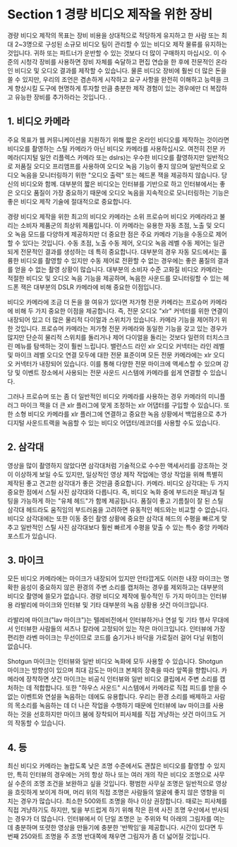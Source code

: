 # Section 1 경량 비디오 제작을 위한 장비

경량 비디오 제작의 목표는 장비 비용을 상대적으로 적당하게 유지하고 한 사람 또는 최대 2~3명으로 구성된 소규모 비디오 팀이 관리할 수 있는 비디오 제작 물류를 유지하는 것입니다. 귀하 또는 파트너가 운반할 수 있는 것보다 더 많이 구매하지 마십시오. 이 수준의 시청각 장비를 사용하면 장비 자체를 숙달하고 편집 연습을 한 후에 전문적인 온라인 비디오 및 오디오 결과를 제작할 수 있습니다. 물론 비디오 장비에 훨씬 더 많은 돈을 쓸 수 있지만, 우리의 조언은 겸손하게 시작하고 요구 사항을 완전히 이해하고 능력을 크게 향상시킬 도구에 현명하게 투자할 만큼 충분한 제작 경험이 있는 경우에만 더 복잡하고 유능한 장비를 추가하라는 것입니다. .

## 1. 비디오 카메라

주요 목표가 웹 커뮤니케이션을 지원하기 위해 짧은 온라인 비디오를 제작하는 것이라면 비디오를 촬영하는 스틸 카메라가 아닌 비디오 카메라를 사용하십시오. 여전히 전문 카메라(디지털 일안 리플렉스 카메라 또는 dslrs)는 우수한 비디오를 촬영하지만 일반적으로 저품질 오디오 프리앰프를 사용하여 오디오 녹음 기능이 좋지 않으며 일반적으로 오디오 녹음을 모니터링하기 위한 "오디오 출력" 또는 헤드폰 잭을 제공하지 않습니다. 당신의 비디오와 함께. 대부분의 짧은 비디오는 인터뷰를 기반으로 하고 인터뷰에서는 좋은 오디오 품질이 가장 중요하기 때문에 오디오 녹음을 지속적으로 모니터링하는 기능은 좋은 비디오 제작 기술에 절대적으로 중요합니다.

경량 비디오 제작을 위한 최고의 비디오 카메라는 소위 프로슈머 비디오 카메라라고 불리는 소비자 제품군의 최상위 제품입니다. 이 카메라는 유용한 자동 초점, 노출 및 오디오 녹음 모드를 다양하게 제공하지만 더 중요한 점은 주요 카메라 기능을 수동으로 제어할 수 있다는 것입니다. 수동 초점, 노출 수동 제어, 오디오 녹음 레벨 수동 제어는 일관되게 전문적인 결과를 생성하는 데 특히 중요합니다. 대부분의 경우 자동 모드에서는 훌륭한 비디오를 촬영할 수 있지만 수동 제어로 전환할 수 없는 경우에는 좋은 품질의 결과를 얻을 수 없는 촬영 상황이 많습니다. 대부분의 소비자 수준 고화질 비디오 카메라는 적절한 비디오 및 오디오 녹음 기능을 제공하며, 녹음한 사운드를 모니터링할 수 있는 헤드폰 잭은 대부분의 DSLR 카메라에 비해 중요한 이점입니다.

비디오 카메라에 조금 더 돈을 쓸 여유가 있다면 저가형 전문 카메라는 프로슈머 카메라에 비해 두 가지 중요한 이점을 제공합니다. 즉, 전문 오디오 "xlr" 커넥터를 위한 연결이 내장되어 있고 더 많은 물리적 다이얼과 스위치가 있습니다. 카메라 기능을 제어하기 위한 것입니다. 프로슈머 카메라는 저가형 전문 카메라와 동일한 기능을 갖고 있는 경우가 많지만 단순히 물리적 스위치를 돌리거나 제어 다이얼을 돌리는 것보다 일련의 터치스크린 메뉴를 탐색하는 것이 훨씬 느립니다. 밸런스드 라인 xlr 오디오 커넥터는 라인 레벨 및 마이크 레벨 오디오 연결 모두에 대한 전문 표준이며 모든 전문 카메라에는 xlr 오디오 커넥터가 내장되어 있습니다. 이를 통해 다양한 전문 마이크에 액세스할 수 있으며 강당 및 이벤트 장소에서 사용되는 전문 사운드 시스템에 카메라를 쉽게 연결할 수 있습니다.

그러나 프로슈머 또는 좀 더 일반적인 비디오 카메라를 사용하는 경우 카메라의 미니플러그 마이크 잭을 더 큰 xlr 플러그에 맞게 조정하는 xlr 어댑터를 구입할 수 있습니다. 또한 소형 비디오 카메라를 xlr 플러그에 연결하고 중요한 녹음 상황에서 백업용으로 추가 디지털 사운드트랙을 녹음할 수 있는 비디오 어댑터/레코더를 사용할 수도 있습니다.

## 2. 삼각대

영상을 많이 촬영하지 않았다면 삼각대처럼 기술적으로 수수한 액세서리를 강조하는 것이 이상하게 보일 수도 있지만, 일상적인 영상 제작 작업에는 영상 작업을 위해 특별히 제작된 좋고 견고한 삼각대가 좋은 것만큼 중요합니다. 카메라. 비디오 삼각대는 두 가지 중요한 점에서 스틸 사진 삼각대와 다릅니다. 즉, 비디오 녹화 중에 부드러운 패닝과 틸팅을 가능하게 하는 "유체 헤드"가 함께 제공됩니다. 품질이 좋고 기름칠이 잘 된 스틸 삼각대 헤드라도 움직임의 부드러움을 고려하면 유동적인 헤드와는 비교할 수 없습니다. 비디오 삼각대에는 또한 이동 중인 촬영 상황에 중요한 삼각대 헤드의 수평을 빠르게 맞추고 일반적인 스틸 사진 삼각대보다 훨씬 빠르게 수평을 맞출 수 있는 특수 중앙 카메라 포스트가 있습니다.

## 3. 마이크

모든 비디오 카메라에는 마이크가 내장되어 있지만 안타깝게도 이러한 내장 마이크는 명확한 음성이 중요하지 않은 환경의 주변 소리를 캡처하는 경우를 제외하고는 대부분의 비디오 촬영에 쓸모가 없습니다. 경량 비디오 제작에 필수적인 두 가지 마이크는 인터뷰용 라발리에 마이크와 인터뷰 및 기타 대부분의 녹음 상황용 샷건 마이크입니다.

라발리에 마이크("lav 마이크")는 텔레비전에서 인터뷰하거나 연설 및 기타 행사 무대에서 인터뷰한 사람들의 셔츠나 칼라에 고정되어 있는 작은 마이크입니다. 인터뷰에 가장 편리한 라벤 마이크는 무선이므로 코드를 숨기거나 바닥을 가로질러 걸어 다닐 위험이 없습니다.

Shotgun 마이크는 인터뷰와 일반 비디오 녹화에 모두 사용할 수 있습니다. Shotgun 마이크는 방향성이 있으며 최대 감도는 마이크 본체의 장축을 따라 앞쪽을 향합니다. 카메라에 장착하면 샷건 마이크는 비공식 인터뷰와 일반 비디오 클립에서 주변 소리를 캡처하는 데 적합합니다. 또한 "하우스 사운드" 시스템에서 카메라로 직접 피드를 받을 수 없는 이벤트와 연설을 녹음하는 데에도 유용합니다. 우리는 환경 소리를 배제하고 사람의 목소리를 녹음하는 데 더 나은 작업을 수행하기 때문에 인터뷰에 lav 마이크를 사용하는 것을 선호하지만 마이크 붐에 장착되어 피사체를 직접 겨냥하는 샷건 마이크도 거의 작동할 수 있습니다.

## 4. 등

최신 비디오 카메라는 놀랍도록 낮은 조명 수준에서도 괜찮은 비디오를 촬영할 수 있지만, 특히 인터뷰의 경우에는 거의 항상 하나 또는 여러 개의 작은 비디오 조명으로 사무실 수준의 조명 조건을 보완하고 싶을 것입니다. 평범한 사무실 조명은 일반적으로 영상을 흐릿하게 보이게 하며, 머리 위의 직접 조명은 사람들의 얼굴에 좋지 않은 영향을 미치는 경우가 많습니다. 최소한 500와트 조명을 하나 이상 권장합니다. 때로는 피사체를 직접 겨냥하기도 하지만, 빛을 부드럽게 하기 위해 작은 흰색 사진 조명 우산에서 반사되는 경우가 더 많습니다. 인터뷰에서 이 단일 조명은 눈 주위와 턱 아래의 그림자를 여는 데 충분하며 또렷한 영상을 만들기에 충분한 '반짝임'을 제공합니다. 시간이 있다면 두 번째 250와트 조명을 주 조명 반대쪽에 채우면 그림자가 좀 더 넓어질 것입니다.
